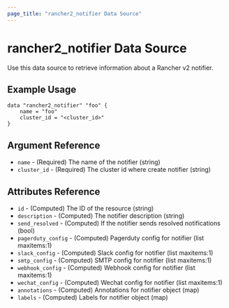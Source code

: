 ```yaml
---
page_title: "rancher2_notifier Data Source"
---
```


# rancher2\_notifier Data Source

Use this data source to retrieve information about a Rancher v2 notifier.

## Example Usage

```
data "rancher2_notifier" "foo" {
    name = "foo"
    cluster_id = "<cluster_id>"
}
```

## Argument Reference

* `name` - (Required) The name of the notifier (string)
* `cluster_id` - (Required) The cluster id where create notifier (string)

## Attributes Reference

* `id` - (Computed) The ID of the resource (string)
* `description` - (Computed) The notifier description (string)
* `send_resolved` - (Computed) If the notifier sends resolved notifications (bool)
* `pagerduty_config` - (Computed) Pagerduty config for notifier (list maxitems:1)
* `slack_config` - (Computed) Slack config for notifier (list maxitems:1)
* `smtp_config` - (Computed) SMTP config for notifier (list maxitems:1)
* `webhook_config` - (Computed) Webhook config for notifier (list maxitems:1)
* `wechat_config` - (Computed) Wechat config for notifier (list maxitems:1)
* `annotations` - (Computed) Annotations for notifier object (map)
* `labels` - (Computed) Labels for notifier object (map)
